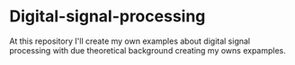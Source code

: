 # Digital-signal-processing
At this repository I'll create my own examples about digital signal processing with due theoretical background creating my owns expamples.
